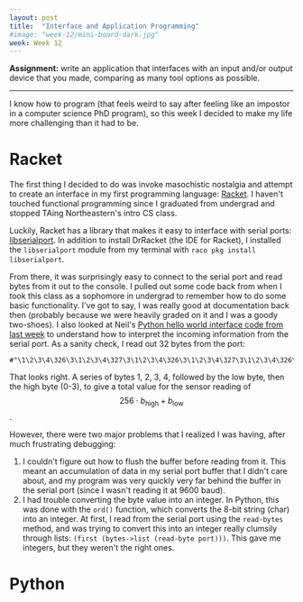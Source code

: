 ```yaml
---
layout: post
title:  "Interface and Application Programming"
#image: "week-12/mini-board-dark.jpg"
week: Week 12
---
```


**Assignment:** write an application that interfaces with an input and/or output device that you made, comparing as many tool options as possible.

<!-- more -->

---

I know how to program (that feels weird to say after feeling like an impostor in a computer science PhD program), so this week I decided to make my life more challenging than it had to be.

# Racket

The first thing I decided to do was invoke masochistic nostalgia and attempt to create an interface in my first programming language: [Racket](https://racket-lang.org/). I haven't touched functional programming since I graduated from undergrad and stopped TAing Northeastern's intro CS class.

Luckily, Racket has a library that makes it easy to interface with serial ports: [libserialport](https://docs.racket-lang.org/libserialport/index.html). In addition to install DrRacket (the IDE for Racket), I installed the `libserialport` module from my terminal with `raco pkg install libserialport`.

From there, it was surprisingly easy to connect to the serial port and read bytes from it out to the console. I pulled out some code back from when I took this class as a sophomore in undergrad to remember how to do some basic functionality. I've got to say, I was really good at documentation back then (probably because we were heavily graded on it and I was a goody two-shoes). I also looked at Neil's [Python hello world interface code from last week](http://academy.cba.mit.edu/classes/input_devices/light/hello.light.45.py) to understand how to interpret the incoming information from the serial port. As a sanity check, I read out 32 bytes from the port:

```
#"\1\2\3\4\326\3\1\2\3\4\327\3\1\2\3\4\326\3\1\2\3\4\327\3\1\2\3\4\326\3\1\2"
```

That looks right. A series of bytes 1, 2, 3, 4, followed by the low byte, then the high byte (0-3), to give a total value for the sensor reading of $$256 \cdot b_\text{high} + b_\text{low}$$.

However, there were two major problems that I realized I was having, after much frustrating debugging:

1. I couldn't figure out how to flush the buffer before reading from it. This meant an accumulation of data in my serial port buffer that I didn't care about, and my program was very quickly very far behind the buffer in the serial port (since I wasn't reading it at 9600 baud).
2. I had trouble converting the byte value into an integer. In Python, this was done with the `ord()` function, which converts the 8-bit string (char) into an integer. At first, I read from the serial port using the `read-bytes` method, and was trying to convert this into an integer really clumsily through lists: `(first (bytes->list (read-byte port)))`. This gave me integers, but they weren't the right ones.

# Python